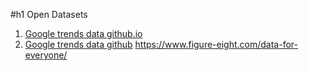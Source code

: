#h1 Open Datasets

1. [Google trends data github.io](https://googletrends.github.io/data/)
2. [Google trends data github](https://github.com/googletrends/data)
https://www.figure-eight.com/data-for-everyone/
